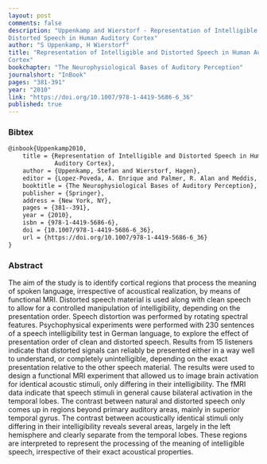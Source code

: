 ```yaml
---
layout: post
comments: false
description: "Uppenkamp and Wierstorf - Representation of Intelligible and
Distorted Speech in Human Auditory Cortex"
author: "S Uppenkamp, H Wierstorf"
title: "Representation of Intelligible and Distorted Speech in Human Auditory
Cortex"
bookchapter: "The Neurophysiological Bases of Auditory Perception"
journalshort: "InBook"
pages: "381-391"
year: "2010"
link: "https://doi.org/10.1007/978-1-4419-5686-6_36"
published: true
---
```


### Bibtex

```latex
@inbook{Uppenkamp2010,
    title = {Representation of Intelligible and Distorted Speech in Human
             Auditory Cortex},
    author = {Uppenkamp, Stefan and Wierstorf, Hagen},
    editor = {Lopez-Poveda, A. Enrique and Palmer, R. Alan and Meddis, Ray},
    booktitle = {The Neurophysiological Bases of Auditory Perception},
    publisher = {Springer},
    address = {New York, NY},
    pages = {381--391},
    year = {2010},
    isbn = {978-1-4419-5686-6},
    doi = {10.1007/978-1-4419-5686-6_36},
    url = {https://doi.org/10.1007/978-1-4419-5686-6_36}
}
```

### Abstract

The aim of the study is to identify cortical regions that process the meaning of
spoken language, irrespective of acoustical realization, by means of functional
MRI. Distorted speech material is used along with clean speech to allow for a
controlled manipulation of intelligibility, depending on the presentation order.
Speech distortion was performed by rotating spectral features. Psychophysical
experiments were performed with 230 sentences of a speech intelligibility test
in German language, to explore the effect of presentation order of clean and
distorted speech. Results from 15 listeners indicate that distorted signals can
reliably be presented either in a way well to understand, or completely
unintelligible, depending on the exact presentation relative to the other speech
material. The results were used to design a functional MRI experiment that
allowed us to image brain activation for identical acoustic stimuli, only
differing in their intelligibility. The fMRI data indicate that speech stimuli
in general cause bilateral activation in the temporal lobes. The contrast
between natural and distorted speech only comes up in regions beyond primary
auditory areas, mainly in superior temporal gyrus. The contrast between
acoustically identical stimuli only differing in their intelligibility reveals
several areas, largely in the left hemisphere and clearly separate from the
temporal lobes. These regions are interpreted to represent the processing of the
meaning of intelligible speech, irrespective of their exact acoustical
properties.
